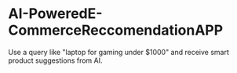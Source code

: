 # AI-PoweredE-CommerceReccomendationAPP
Use a query like "laptop for gaming under $1000" and receive smart product suggestions from AI.
